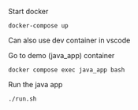 Start docker

```
docker-compose up
```
Can also use dev container in vscode

Go to demo (java_app) container
```
docker compose exec java_app bash
```

Run the java app

```
./run.sh
```
